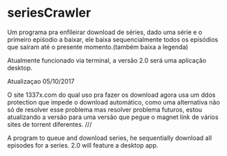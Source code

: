 # seriesCrawler

Um programa pra enfileirar download de séries, dado uma série e o primeiro epiśodio a baixar, ele baixa sequencialmente todos os episódios que saíram até o presente momento.(também baixa a legenda)

Atualmente funcionado via terminal, a versão 2.0 será uma aplicação desktop.

Atualizaçao 05/10/2017

O site 1337x.com do qual uso pra fazer os download agora usa um ddos protection que impede o download automático, como uma alternativa não só de resolver esse problema mas resolver problema futuros, estou atualizando a versão para uma versão que pegue o magnet link de vários sites de torrent diferentes.
///

A program to queue and download series, he sequentially download all episodes for a series.
2.0 will feature a desktop app.
